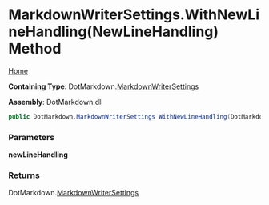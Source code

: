 # MarkdownWriterSettings\.WithNewLineHandling\(NewLineHandling\) Method

[Home](../../../README.md)

**Containing Type**: DotMarkdown\.[MarkdownWriterSettings](../README.md)

**Assembly**: DotMarkdown\.dll

```csharp
public DotMarkdown.MarkdownWriterSettings WithNewLineHandling(DotMarkdown.NewLineHandling newLineHandling)
```

### Parameters

**newLineHandling**

### Returns

DotMarkdown\.[MarkdownWriterSettings](../README.md)

